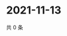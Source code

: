 # 2021-11-13

共 0 条

<!-- BEGIN WEIBO -->
<!-- 最后更新时间 Sat Nov 13 2021 20:12:42 GMT+0800 (China Standard Time) -->

<!-- END WEIBO -->

